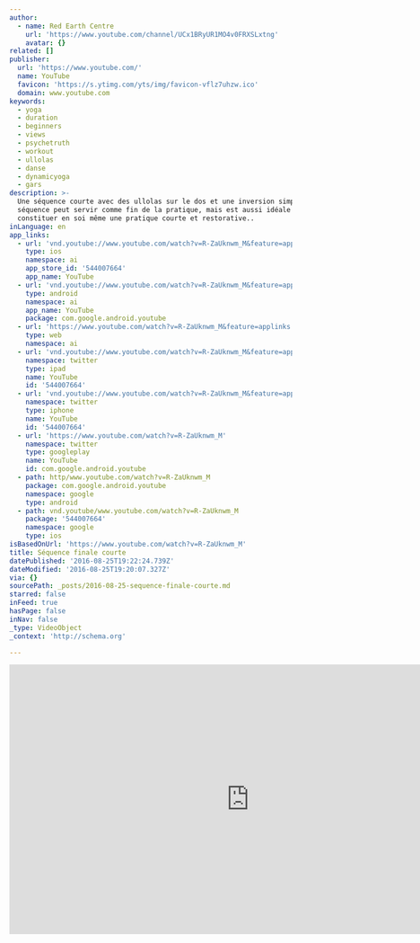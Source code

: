 ```yaml
---
author:
  - name: Red Earth Centre
    url: 'https://www.youtube.com/channel/UCx1BRyUR1MO4v0FRXSLxtng'
    avatar: {}
related: []
publisher:
  url: 'https://www.youtube.com/'
  name: YouTube
  favicon: 'https://s.ytimg.com/yts/img/favicon-vflz7uhzw.ico'
  domain: www.youtube.com
keywords:
  - yoga
  - duration
  - beginners
  - views
  - psychetruth
  - workout
  - ullolas
  - danse
  - dynamicyoga
  - gars
description: >-
  Une séquence courte avec des ullolas sur le dos et une inversion simple. Cette
  séquence peut servir comme fin de la pratique, mais est aussi idéale pour
  constituer en soi même une pratique courte et restorative..
inLanguage: en
app_links:
  - url: 'vnd.youtube://www.youtube.com/watch?v=R-ZaUknwm_M&feature=applinks'
    type: ios
    namespace: ai
    app_store_id: '544007664'
    app_name: YouTube
  - url: 'vnd.youtube://www.youtube.com/watch?v=R-ZaUknwm_M&feature=applinks'
    type: android
    namespace: ai
    app_name: YouTube
    package: com.google.android.youtube
  - url: 'https://www.youtube.com/watch?v=R-ZaUknwm_M&feature=applinks'
    type: web
    namespace: ai
  - url: 'vnd.youtube://www.youtube.com/watch?v=R-ZaUknwm_M&feature=applinks'
    namespace: twitter
    type: ipad
    name: YouTube
    id: '544007664'
  - url: 'vnd.youtube://www.youtube.com/watch?v=R-ZaUknwm_M&feature=applinks'
    namespace: twitter
    type: iphone
    name: YouTube
    id: '544007664'
  - url: 'https://www.youtube.com/watch?v=R-ZaUknwm_M'
    namespace: twitter
    type: googleplay
    name: YouTube
    id: com.google.android.youtube
  - path: http/www.youtube.com/watch?v=R-ZaUknwm_M
    package: com.google.android.youtube
    namespace: google
    type: android
  - path: vnd.youtube/www.youtube.com/watch?v=R-ZaUknwm_M
    package: '544007664'
    namespace: google
    type: ios
isBasedOnUrl: 'https://www.youtube.com/watch?v=R-ZaUknwm_M'
title: Séquence finale courte
datePublished: '2016-08-25T19:22:24.739Z'
dateModified: '2016-08-25T19:20:07.327Z'
via: {}
sourcePath: _posts/2016-08-25-sequence-finale-courte.md
starred: false
inFeed: true
hasPage: false
inNav: false
_type: VideoObject
_context: 'http://schema.org'

---
```

<iframe src="https://cdn.embedly.com/widgets/media.html?src=https%3A%2F%2Fwww.youtube.com%2Fembed%2FR-ZaUknwm_M%3Ffeature%3Doembed&amp;url=http%3A%2F%2Fwww.youtube.com%2Fwatch%3Fv%3DR-ZaUknwm_M&amp;image=https%3A%2F%2Fi.ytimg.com%2Fvi%2FR-ZaUknwm_M%2Fhqdefault.jpg&amp;key=b7d04c9b404c499eba89ee7072e1c4f7&amp;type=text%2Fhtml&amp;schema=youtube" width="854" height="480" scrolling="no" frameborder="0" allowfullscreen="" style=""></iframe>